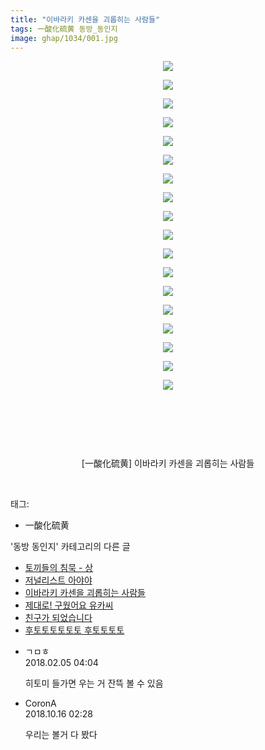```yaml
---
title: "이바라키 카센을 괴롭히는 사람들"
tags: 一酸化硫黄 동방_동인지
image: ghap/1034/001.jpg
---
```

<div class="article">
<p style="text-align: center; clear: none; float: none;"><img src="{{ site.nasurl }}/ghap/1034/001.jpg"/></p>
<p style="text-align: center; clear: none; float: none;"><img src="{{ site.nasurl }}/ghap/1034/002.jpg"/></p>
<p style="text-align: center; clear: none; float: none;"><img src="{{ site.nasurl }}/ghap/1034/003.jpg"/></p>
<p style="text-align: center; clear: none; float: none;"><img src="{{ site.nasurl }}/ghap/1034/004.jpg"/></p>
<p style="text-align: center; clear: none; float: none;"><img src="{{ site.nasurl }}/ghap/1034/005.jpg"/></p>
<p style="text-align: center; clear: none; float: none;"><img src="{{ site.nasurl }}/ghap/1034/006.jpg"/></p>
<p style="text-align: center; clear: none; float: none;"><img src="{{ site.nasurl }}/ghap/1034/007.jpg"/></p>
<p style="text-align: center; clear: none; float: none;"><img src="{{ site.nasurl }}/ghap/1034/008.jpg"/></p>
<p style="text-align: center; clear: none; float: none;"><img src="{{ site.nasurl }}/ghap/1034/009.jpg"/></p>
<p style="text-align: center; clear: none; float: none;"><img src="{{ site.nasurl }}/ghap/1034/010.jpg"/></p>
<p style="text-align: center; clear: none; float: none;"><img src="{{ site.nasurl }}/ghap/1034/011.jpg"/></p>
<p style="text-align: center; clear: none; float: none;"><img src="{{ site.nasurl }}/ghap/1034/012.jpg"/></p>
<p style="text-align: center; clear: none; float: none;"><img src="{{ site.nasurl }}/ghap/1034/013.jpg"/></p>
<p style="text-align: center; clear: none; float: none;"><img src="{{ site.nasurl }}/ghap/1034/014.jpg"/></p>
<p style="text-align: center; clear: none; float: none;"><img src="{{ site.nasurl }}/ghap/1034/015.jpg"/></p>
<p style="text-align: center; clear: none; float: none;"><img src="{{ site.nasurl }}/ghap/1034/016.jpg"/></p>
<p style="text-align: center; clear: none; float: none;"><img src="{{ site.nasurl }}/ghap/1034/017.jpg"/></p>
<p style="text-align: center; clear: none; float: none;"><img src="{{ site.nasurl }}/ghap/1034/018.jpg"/></p>
<p style="text-align: center; clear: none; float: none;"><br/></p>
<p style="text-align: center; clear: none; float: none;"><br/></p>
<p style="text-align: center; clear: none; float: none;"><br/></p>
<p style="text-align: center; clear: none; float: none;">[一酸化硫黄] 이바라키 카센을 괴롭히는 사람들</p>
<p><br/></p>
</div><div class="tagTrail">
<p>태그: </p>
<ul>
<li>一酸化硫黄</li>
</ul>
</div><div class="another">
<p>'동방 동인지' 카테고리의 다른 글</p>
<ul>
<li><a href="/2016-07-23-ghap_1037">토끼들의 침묵 - 상</a></li>
<li><a href="/2016-07-23-ghap_1035">저널리스트 아야야</a></li>
<li><a href="/2016-07-23-ghap_1034">이바라키 카센을 괴롭히는 사람들</a></li>
<li><a href="/2016-07-23-ghap_1033">제대로! 구웠어요 유카씨</a></li>
<li><a href="/2016-07-23-ghap_1026">친구가 되었습니다</a></li>
<li><a href="/2016-07-23-ghap_1025">후토토토토토토 후토토토토</a></li>
</ul>
</div><div class="cb_module cb_fluid">
<div class="cb_wrt cb_profile">
<div class="comment">
<ul>
<li class="cb_thumb_off" id="comment15192042">
<div class="cb_comment_area">
<div class="cb_info_area">
<div class="cb_section">
<span class="cb_nick_name">ㄱㅁㅎ</span>
</div>
<div class="cb_section">
<span class="cb_date">2018.02.05 04:04 </span>
</div>
</div>
<div class="cb_dsc_comment">
<p class="cb_dsc">
											히토미 들가면 우는 거 잔뜩 볼 수 있음
										</p>
</div>
</div></li>
<li class="cb_thumb_off" id="comment15356114">
<div class="cb_comment_area">
<div class="cb_info_area">
<div class="cb_section">
<span class="cb_nick_name">CoronA</span>
</div>
<div class="cb_section">
<span class="cb_date">2018.10.16 02:28 </span>
</div>
</div>
<div class="cb_dsc_comment">
<p class="cb_dsc">
											우리는 볼거 다 봤다
										</p>
</div>
</div></li>
</ul>
</div>
</div><!-- commentList close -->
</div>
<br/>
<p id="refer"></p>
<br/>
